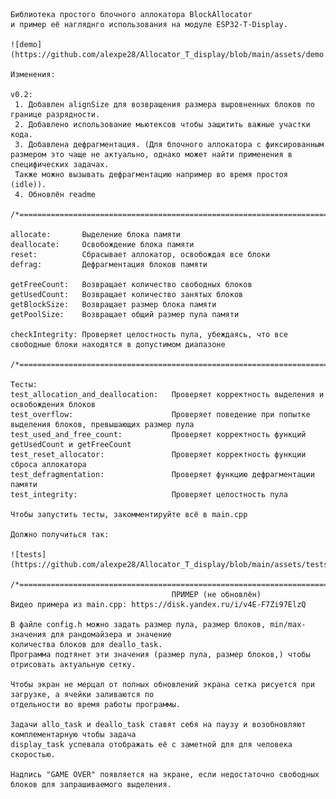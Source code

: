     Библиотека простого блочного аллокатора BlockAllocator 
    и пример её нагляднго использования на модуле ESP32-T-Display.

    ![demo](https://github.com/alexpe28/Allocator_T_display/blob/main/assets/demo.png)

    Изменения:

    v0.2:
     1. Добавлен alignSize для возвращения размера выровненных блоков по границе разрядности. 
     2. Добавлено использование мьютексов чтобы защитить важные участки кода. 
     3. Добавлена дефрагментация. (Для блочного аллокатора с фиксированным размером это чаще не актуально, однако может найти применения в специфических задачах. 
     Также можно вызывать дефрагментацию например во время простоя (idle)).
     4. Обновлён readme

    /*===================================================================================================================*/

    allocate:       Выделение блока памяти
    deallocate:     Освобождение блока памяти
    reset:          Сбрасывает аллокатор, освобождая все блоки
    defrag:         Дефрагментация блоков памяти
    
    getFreeCount:   Возвращает количество свободных блоков
    getUsedCount:   Возвращает количество занятых блоков
    getBlockSize:   Возвращает размер блока памяти
    getPoolSize:    Возвращает общий размер пула памяти

    checkIntegrity: Проверяет целостность пула, убеждаясь, что все свободные блоки находятся в допустимом диапазоне
    
    /*===================================================================================================================*/
    
    Тесты:
    test_allocation_and_deallocation:   Проверяет корректность выделения и освобождения блоков
    test_overflow:                      Проверяет поведение при попытке выделения блоков, превышающих размер пула
    test_used_and_free_count:           Проверяет корректность функций getUsedCount и getFreeCount
    test_reset_allocator:               Проверяет корректность функции сброса аллокатора
    test_defragmentation:               Проверяет функцию дефрагментации памяти
    test_integrity:                     Проверяет целостность пула

    Чтобы запустить тесты, закомментируйте всё в main.cpp

    Должно получиться так:

    ![tests](https://github.com/alexpe28/Allocator_T_display/blob/main/assets/tests_passed.png)

    /*===================================================================================================================*/
                                        ПРИМЕР (не обновлён)
    Видео примера из main.cpp: https://disk.yandex.ru/i/v4E-F7Zi97ElzQ
    
    В файле config.h можно задать размер пула, размер блоков, min/max-значения для рандомайзера и значение 
    количества блоков для deallo_task.
    Программа подтянет эти значения (размер пула, размер блоков,) чтобы отрисовать актуальную сетку.
    
    Чтобы экран не мерцал от полных обновлений экрана сетка рисуется при загрузке, а ячейки заливаются по
    отдельности во время работы программы.
    
    Задачи allo_task и deallo_task ставят себя на паузу и возобновляют комплементарную чтобы задача 
    display_task успевала отображать её с заметной для для человека скоростью.

    Надпись "GAME OVER" появляется на экране, если недостаточно свободных блоков для запрашиваемого выделения.
